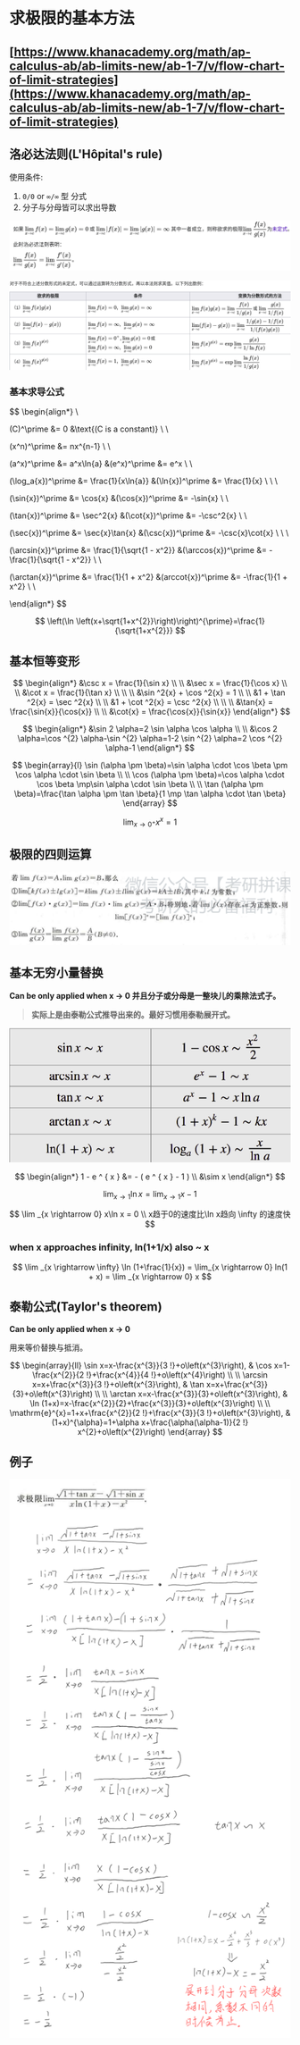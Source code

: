 # 求极限的基本方法

## [https://www.khanacademy.org/math/ap-calculus-ab/ab-limits-new/ab-1-7/v/flow-chart-of-limit-strategies](https://www.khanacademy.org/math/ap-calculus-ab/ab-limits-new/ab-1-7/v/flow-chart-of-limit-strategies) <a id="firstHeading"></a>

## 洛必达法则\(L'Hôpital's rule\) <a id="firstHeading"></a>

使用条件: 

1. `0/0` or `∞/∞` 型 分式
2. 分子与分母皆可以求出导数

![](../.gitbook/assets/image%20%285%29.png)

![](../.gitbook/assets/image%20%2824%29.png)

### 基本求导公式

$$
\begin{align*}
\\

(C)^\prime &= 0    &\text{(C is a constant)} \\ \\

(x^n)^\prime &= nx^{n-1} \\ \\

(a^x)^\prime &= a^x\ln{a}    &(e^x)^\prime &= e^x \\ \\

(\log_a{x})^\prime &= \frac{1}{x\ln{a}}    &(\ln{x})^\prime &= \frac{1}{x} \\ \\ \\


(\sin{x})^\prime &= \cos{x}    &(\cos{x})^\prime &= -\sin{x} \\ \\

(\tan{x})^\prime &= \sec^2{x}    &(\cot{x})^\prime &= -\csc^2{x} \\ \\

(\sec{x})^\prime &= \sec{x}\tan{x}    &(\csc{x})^\prime &= -\csc{x}\cot{x} \\ \\ \\


(\arcsin{x})^\prime &= \frac{1}{\sqrt{1 - x^2}}    &(\arccos{x})^\prime &= -\frac{1}{\sqrt{1 - x^2}} \\ \\

(\arctan{x})^\prime &= \frac{1}{1 + x^2}    &(arccot{x})^\prime &= -\frac{1}{1 + x^2} \\ \\

\end{align*}
$$

$$
\left(\ln \left(x+\sqrt{1+x^{2}}\right)\right)^{\prime}=\frac{1}{\sqrt{1+x^{2}}}
$$

## 基本恒等变形

$$
\begin{align*}
&\csc x = \frac{1}{\sin x}
\\ \\
&\sec x = \frac{1}{\cos x}
\\ \\
&\cot x = \frac{1}{\tan x}
\\ \\ \\
&\sin ^2{x} + \cos ^2{x} = 1
\\ \\
&1 + \tan ^2{x} = \sec ^2{x}
\\ \\
&1 + \cot ^2{x} = \csc ^2{x}
\\ \\ \\
&\tan{x} = \frac{\sin{x}}{\cos{x}}
\\ \\
&\cot{x} = \frac{\cos{x}}{\sin{x}}
\end{align*}
$$

$$
\begin{align*}
&\sin 2 \alpha=2 \sin \alpha \cos \alpha
\\ \\
&\cos 2 \alpha=\cos ^{2} \alpha-\sin ^{2} \alpha=1-2 \sin ^{2} \alpha=2 \cos ^{2} \alpha-1
\end{align*}
$$

$$
\begin{array}{l}
\sin (\alpha \pm \beta)=\sin \alpha \cdot \cos \beta \pm \cos \alpha \cdot \sin \beta 
\\ \\
\cos (\alpha \pm \beta)=\cos \alpha \cdot \cos \beta \mp\sin \alpha \cdot \sin \beta 
\\ \\
\tan (\alpha \pm \beta)=\frac{\tan \alpha \pm \tan \beta}{1 \mp \tan \alpha \cdot \tan \beta}
\end{array}
$$

$$
\lim _ { x \rightarrow 0 ^ { + } } x ^ { x } = 1
$$

## 极限的四则运算

![](../.gitbook/assets/image%20%2826%29.png)

## 基本无穷小量替换

**Can be only applied when x -&gt; 0 并且分子或分母是一整块儿的乘除法式子。**

> **实际上是由泰勒公式推导出来的。最好习惯用泰勒展开式。**

![](../.gitbook/assets/image%20%284%29.png)

$$
\begin{align*}
1 - e ^ { x } &= - ( e ^ { x } - 1 )
\\
&\sim x
\end{align*}
$$

$$
\lim _{x \rightarrow 1} \ln x = \lim_{x \rightarrow 1} x-1
$$

$$
\lim _{x \rightarrow 0} x\ln x = 0
\\
x趋于0的速度比\ln x趋向 \infty 的速度快
$$

### when x approaches infinity, ln\(1+1/x\) also ~ x

$$
\lim _{x \rightarrow \infty} \ln (1+\frac{1}{x}) = \lim_{x \rightarrow 0} ln(1 + x) = \lim _{x \rightarrow 0} x
$$

## 泰勒公式\(Taylor's theorem\)

**Can be only applied when x -&gt; 0**

用来等价替换与抵消。

$$
\begin{array}{ll}
\sin x=x-\frac{x^{3}}{3 !}+o\left(x^{3}\right), & \cos x=1-\frac{x^{2}}{2 !}+\frac{x^{4}}{4 !}+o\left(x^{4}\right) \\ \\
\arcsin x=x+\frac{x^{3}}{3 !}+o\left(x^{3}\right), & \tan x=x+\frac{x^{3}}{3}+o\left(x^{3}\right) \\ \\
\arctan x=x-\frac{x^{3}}{3}+o\left(x^{3}\right), & \ln (1+x)=x-\frac{x^{2}}{2}+\frac{x^{3}}{3}+o\left(x^{3}\right) \\ \\
\mathrm{e}^{x}=1+x+\frac{x^{2}}{2 !}+\frac{x^{3}}{3 !}+o\left(x^{3}\right), & (1+x)^{\alpha}=1+\alpha x+\frac{\alpha(\alpha-1)}{2 !} x^{2}+o\left(x^{2}\right)
\end{array}
$$

## 例子

![](../.gitbook/assets/image%20%2825%29.png)


